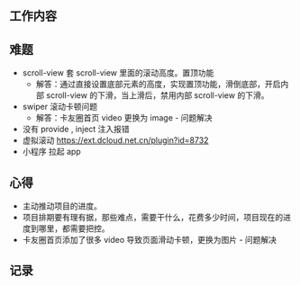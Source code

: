 ## 工作内容

## 难题
- scroll-view 套 scroll-view 里面的滚动高度。置顶功能
  - 解答：通过直接设置底部元素的高度，实现置顶功能，滑倒底部，开启内部 scroll-view 的下滑，当上滑后，禁用内部 scroll-view 的下滑。
- swiper 滚动卡顿问题
  - 解答：卡友圈首页 video 更换为 image - 问题解决
- 没有 provide , inject 注入报错
- 虚拟滚动 https://ext.dcloud.net.cn/plugin?id=8732
- 小程序 拉起 app

## 心得
- 主动推动项目的进度。
- 项目排期要有理有据，那些难点，需要干什么，花费多少时间，项目现在的进度到哪里，都需要把控。
- 卡友圈首页添加了很多 video 导致页面滑动卡顿，更换为图片 - 问题解决
## 记录